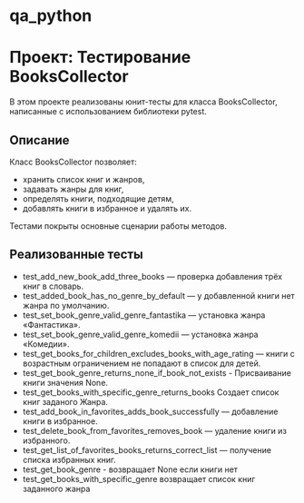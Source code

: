 # qa_python
# Проект: Тестирование BooksCollector

В этом проекте реализованы юнит-тесты для класса BooksCollector, написанные с использованием библиотеки pytest.

## Описание

Класс BooksCollector позволяет:
- хранить список книг и жанров,
- задавать жанры для книг,
- определять книги, подходящие детям,
- добавлять книги в избранное и удалять их.

Тестами покрыты основные сценарии работы методов.

## Реализованные тесты

- test_add_new_book_add_three_books — проверка добавления трёх книг в словарь.
- test_added_book_has_no_genre_by_default — у добавленной книги нет жанра по умолчанию.
- test_set_book_genre_valid_genre_fantastika — установка жанра «Фантастика».
- test_set_book_genre_valid_genre_komedii — установка жанра «Комедии».
- test_get_books_for_children_excludes_books_with_age_rating — книги с возрастным ограничением не попадают в список для детей.
- test_get_book_genre_returns_none_if_book_not_exists - Присваивание книги значения None.
- test_get_books_with_specific_genre_returns_books Создает список книг заданого Жанра.
- test_add_book_in_favorites_adds_book_successfully — добавление книги в избранное.
- test_delete_book_from_favorites_removes_book — удаление книги из избранного.
- test_get_list_of_favorites_books_returns_correct_list — получение списка избранных книг.
- test_get_book_genre - возвращает None если книги нет
- test_get_books_with_specific_genre возвращает список книг заданного жанра
